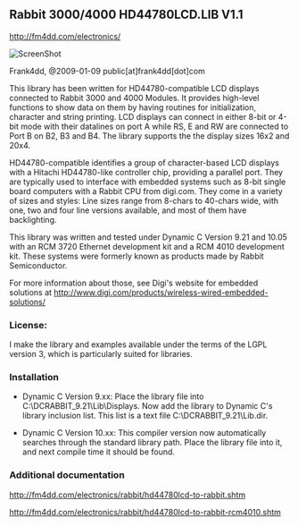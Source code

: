 ## Rabbit 3000/4000 HD44780LCD.LIB V1.1

http://fm4dd.com/electronics/

![ScreenShot](https://fpga.fm4dd.com/assets/images/rabbit/rcm3720-testprogram8.png)

 Frank4dd, @2009-01-09 public[at]frank4dd[dot]com

 This library has been written for HD44780-compatible LCD displays connected
 to Rabbit 3000 and 4000 Modules. It provides high-level functions to show
 data on them by having routines for initialization, character and string
 printing. LCD displays can connect in either 8-bit or 4-bit mode with their 
 datalines on port A while RS, E and RW are connected to Port B on B2, B3
 and B4. The library supports the the display sizes 16x2 and 20x4.

 HD44780-compatible identifies a group of character-based LCD displays with
 a Hitachi HD44780-like controller chip, providing  a parallel port. They are
 typically used to interface with embedded systems such as 8-bit single board
 computers with a Rabbit CPU from digi.com. They come in a variety of sizes
 and styles: Line sizes range from 8-chars to 40-chars wide, with one, two
 and four line versions available, and most of them have backlighting.

 This library was written and tested under Dynamic C Version 9.21 and 10.05
 with an RCM 3720 Ethernet development kit and a RCM 4010 development kit.
 These systems were formerly known as products made by Rabbit Semiconductor.

 For more information about those, see Digi's website for embedded solutions
 at http://www.digi.com/products/wireless-wired-embedded-solutions/

### License: 

I make the library and examples available under the terms of the
 LGPL version 3, which is particularly suited for libraries.

### Installation

* Dynamic C Version 9.xx: Place the library file into
 C:\DCRABBIT_9.21\Lib\Displays. Now add the library to Dynamic C's library
 inclusion list. This list is a text file C:\DCRABBIT_9.21\Lib.dir.

* Dynamic C Version 10.xx: This compiler version now
 automatically searches through the standard library path. Place the 
 library file into it, and next compile time it should be found.

### Additional documentation

http://fm4dd.com/electronics/rabbit/hd44780lcd-to-rabbit.shtm

http://fm4dd.com/electronics/rabbit/hd44780lcd-to-rabbit-rcm4010.shtm
